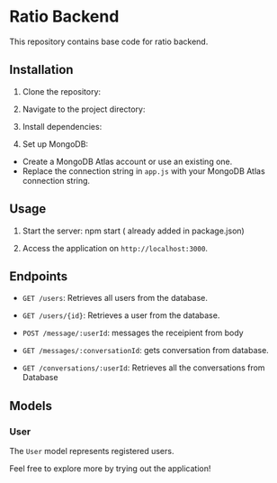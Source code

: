 # Ratio Backend

This repository contains base code for ratio backend.

## Installation

1. Clone the repository:


2. Navigate to the project directory:


3. Install dependencies:


4. Set up MongoDB:
- Create a MongoDB Atlas account or use an existing one.
- Replace the connection string in `app.js` with your MongoDB Atlas connection string.

## Usage

1. Start the server: npm start ( already added in package.json)


2. Access the application on `http://localhost:3000`.

## Endpoints

- `GET /users`: Retrieves all users from the database.
- `GET /users/{id}`: Retrieves a user from the database.


- `POST /message/:userId`: messages the receipient from body

- `GET /messages/:conversationId`: gets conversation from database.
- `GET /conversations/:userId`: Retrieves all the conversations from Database

## Models


### User

The `User` model represents registered users.


Feel free to explore more by trying out the application!
